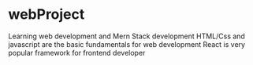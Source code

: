 # webProject
Learning web development and Mern Stack development
HTML/Css and javascript are the basic fundamentals for web development
React is very popular framework for frontend developer 
